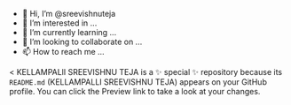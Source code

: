 - 👋 Hi, I’m @sreevishnuteja
- 👀 I’m interested in ...
- 🌱 I’m currently learning ...
- 💞️ I’m looking to collaborate on ...
- 📫 How to reach me ...

<
KELLAMPALlI SREEVISHNU TEJA is a ✨ special ✨ repository because its `README.md` (KELLAMPALLI SREEVISHNU TEJA) appears on your GitHub profile.
You can click the Preview link to take a look at your changes.
>
